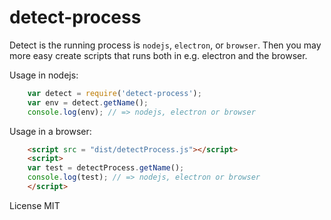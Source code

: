 # detect-process

Detect is the running process is `nodejs`, `electron`, or `browser`.
Then you may more easy create scripts that runs both in e.g. electron and
the browser. 

Usage in nodejs: 
~~~js
    var detect = require('detect-process');
    var env = detect.getName();
    console.log(env); // => nodejs, electron or browser
~~~

Usage in a browser: 
~~~html
    <script src = "dist/detectProcess.js"></script>
    <script>
    var test = detectProcess.getName();
    console.log(test); // => nodejs, electron or browser
    </script>
~~~
License MIT
